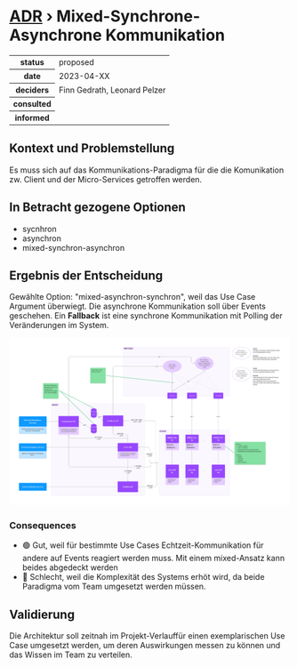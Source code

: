 # [ADR](./README.md) › Mixed-Synchrone-Asynchrone Kommunikation

<table>
<tr>
<th>status</th>
<td>proposed</td><!-- {proposed / rejected / accepted / deprecated / … / superseded by ADR-0005 <0005-example.md>} -->
</tr>
<tr>
<th>date</th>
<td>2023-04-XX</td><!-- YYYY-MM-DD, when the decision was last updated -->
</tr>
<tr>
<th>deciders</th>
<td>Finn Gedrath, Leonard Pelzer</td><!-- list everyone involved in the decision -->
</tr>
<tr>
<th>consulted</th>
<td></td><!-- list everyone whose opinions are sought (typically subject-matter experts); and with whom there is a two-way communication -->
</tr>
<tr>
<th>informed</th>
<td></td><!-- list everyone who is kept up-to-date on progress; and with whom there is a one-way communication -->
</tr>
</table>


## Kontext und Problemstellung

Es muss sich auf das Kommunikations-Paradigma für die die Komunikation zw. Client und der Micro-Services getroffen werden.

<!-- Dies ist ein optionales Element. Sie können es gerne entfernen.
## Entscheidungstreiber

* {Entscheidungstreiber 1, z.B. eine Kraft, ein Anliegen, ...}
* {Entscheidungstreiber 2, z.B. eine Kraft, die Bedenken hat, ...}

-->

## In Betracht gezogene Optionen

* sycnhron
* asynchron
* mixed-synchron-asynchron


## Ergebnis der Entscheidung

Gewählte Option: "mixed-asynchron-synchron", weil das Use Case Argument überwiegt. Die asynchrone Kommunikation soll über Events geschehen. Ein **Fallback** ist eine synchrone Kommunikation mit Polling der Veränderungen im System. 

![System Architecture](./001-system-architecture.jpg)

<!-- Dies ist ein optionales Element. Sie können es gerne entfernen. -->
### Consequences

* 🟢 Gut, weil für bestimmte Use Cases Echtzeit-Kommunikation für andere auf Events reagiert werden muss. Mit einem mixed-Ansatz kann beides abgedeckt werden
* 🔴 Schlecht, weil die Komplexität des Systems erhöt wird, da beide Paradigma vom Team umgesetzt werden müssen.

<!-- Dies ist ein optionales Element. Fühlen Sie sich frei, es zu entfernen. -->
## Validierung

Die Architektur soll zeitnah im Projekt-Verlauffür einen exemplarischen Use Case umgesetzt werden, um deren Auswirkungen messen zu können und das Wissen im Team zu verteilen.